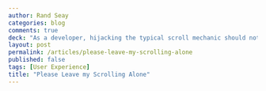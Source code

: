 ```yaml
---
author: Rand Seay
categories: blog
comments: true
deck: "As a developer, hijacking the typical scroll mechanic should not be taken lightly. It brings focus to an otherwise thoughtless motion, which isn't necessarily helpful."
layout: post
permalink: /articles/please-leave-my-scrolling-alone
published: false
tags: [User Experience]
title: "Please Leave my Scrolling Alone"
---
```

